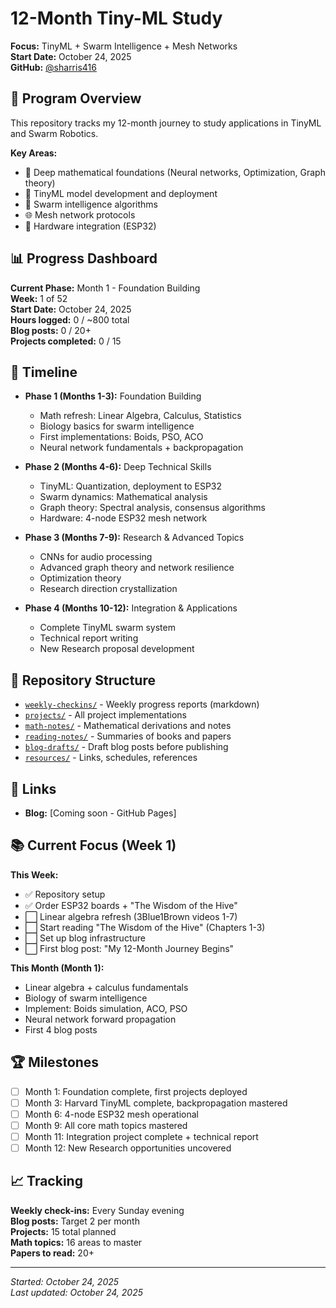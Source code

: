 # 12-Month Tiny-ML Study

**Focus:** TinyML + Swarm Intelligence + Mesh Networks  
**Start Date:** October 24, 2025  
**GitHub:** [@sharris416](https://github.com/sharris416)

## 🎯 Program Overview

This repository tracks my 12-month journey to study applications in TinyML and Swarm Robotics.

**Key Areas:**
- 🧮 Deep mathematical foundations (Neural networks, Optimization, Graph theory)
- 🤖 TinyML model development and deployment
- 🐝 Swarm intelligence algorithms
- 🌐 Mesh network protocols
- 🔧 Hardware integration (ESP32)

## 📊 Progress Dashboard

**Current Phase:** Month 1 - Foundation Building  
**Week:** 1 of 52  
**Start Date:** October 24, 2025  
**Hours logged:** 0 / ~800 total  
**Blog posts:** 0 / 20+  
**Projects completed:** 0 / 15  

## 📅 Timeline

- **Phase 1 (Months 1-3):** Foundation Building
  - Math refresh: Linear Algebra, Calculus, Statistics
  - Biology basics for swarm intelligence
  - First implementations: Boids, PSO, ACO
  - Neural network fundamentals + backpropagation

- **Phase 2 (Months 4-6):** Deep Technical Skills
  - TinyML: Quantization, deployment to ESP32
  - Swarm dynamics: Mathematical analysis
  - Graph theory: Spectral analysis, consensus algorithms
  - Hardware: 4-node ESP32 mesh network

- **Phase 3 (Months 7-9):** Research & Advanced Topics
  - CNNs for audio processing
  - Advanced graph theory and network resilience
  - Optimization theory
  - Research direction crystallization

- **Phase 4 (Months 10-12):** Integration & Applications
  - Complete TinyML swarm system
  - Technical report writing
  - New Research proposal development


## 📂 Repository Structure

- [`weekly-checkins/`](./weekly-checkins/) - Weekly progress reports (markdown)
- [`projects/`](./projects/) - All project implementations
- [`math-notes/`](./math-notes/) - Mathematical derivations and notes
- [`reading-notes/`](./reading-notes/) - Summaries of books and papers
- [`blog-drafts/`](./blog-drafts/) - Draft blog posts before publishing
- [`resources/`](./resources/) - Links, schedules, references

## 🔗 Links

- **Blog:** [Coming soon - GitHub Pages]

## 📚 Current Focus (Week 1)

**This Week:**
- ✅ Repository setup
- ✅ Order ESP32 boards + "The Wisdom of the Hive"
- ⬜ Linear algebra refresh (3Blue1Brown videos 1-7)
- ⬜ Start reading "The Wisdom of the Hive" (Chapters 1-3)
- ⬜ Set up blog infrastructure
- ⬜ First blog post: "My 12-Month Journey Begins"

**This Month (Month 1):**
- Linear algebra + calculus fundamentals
- Biology of swarm intelligence
- Implement: Boids simulation, ACO, PSO
- Neural network forward propagation
- First 4 blog posts

## 🏆 Milestones

- [ ] Month 1: Foundation complete, first projects deployed
- [ ] Month 3: Harvard TinyML complete, backpropagation mastered
- [ ] Month 6: 4-node ESP32 mesh operational
- [ ] Month 9: All core math topics mastered
- [ ] Month 11: Integration project complete + technical report
- [ ] Month 12: New Research opportunities uncovered

## 📈 Tracking

**Weekly check-ins:** Every Sunday evening  
**Blog posts:** Target 2 per month  
**Projects:** 15 total planned  
**Math topics:** 16 areas to master  
**Papers to read:** 20+ 

---

*Started: October 24, 2025*  
*Last updated: October 24, 2025*
